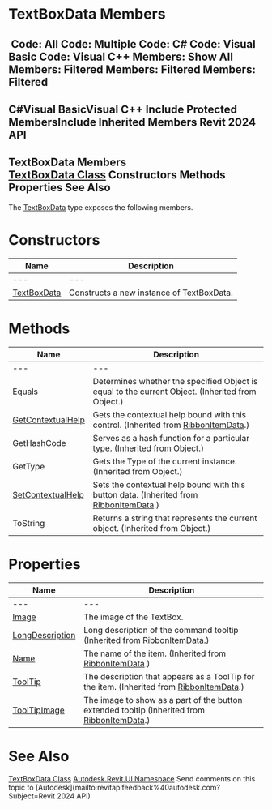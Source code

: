 # TextBoxData Members

﻿
 Code: All Code: Multiple Code: C# Code: Visual Basic Code: Visual C++  Members: Show All Members: Filtered Members: Filtered Members: Filtered   
---  
C#Visual BasicVisual C++
Include Protected MembersInclude Inherited Members
Revit 2024 API  
---  
TextBoxData Members  
[TextBoxData Class](36a6ad8e-237b-6ca4-07d4-3cadb1ebb6dd.md "TextBoxData Class") Constructors Methods Properties See Also  
---  
The [TextBoxData](36a6ad8e-237b-6ca4-07d4-3cadb1ebb6dd.md "TextBoxData Class") type exposes the following members.
# Constructors
| Name | Description |
| --- | --- |
| --- | --- | --- |
| [TextBoxData](3d85c12a-7b46-49d9-aed7-a120f1951e2f.md "TextBoxData Constructor") | Constructs a new instance of TextBoxData. |

# Methods
| Name | Description |
| --- | --- |
| --- | --- | --- |
| Equals | Determines whether the specified Object is equal to the current Object. (Inherited from Object.) |
| [GetContextualHelp](b1f605c9-fc69-f8ee-ef3f-cb0e55901a16.md "GetContextualHelp Method") | Gets the contextual help bound with this control. (Inherited from [RibbonItemData](eb399d25-88cb-c3a1-c445-37077b3a5aa1.md "RibbonItemData Class").) |
| GetHashCode | Serves as a hash function for a particular type.  (Inherited from Object.) |
| GetType | Gets the Type of the current instance. (Inherited from Object.) |
| [SetContextualHelp](36d0b48a-8100-d656-7867-9d24318bd9c0.md "SetContextualHelp Method") | Sets the contextual help bound with this button data. (Inherited from [RibbonItemData](eb399d25-88cb-c3a1-c445-37077b3a5aa1.md "RibbonItemData Class").) |
| ToString | Returns a string that represents the current object. (Inherited from Object.) |

# Properties
| Name | Description |
| --- | --- |
| --- | --- | --- |
| [Image](03062e3e-2bc9-7e75-a8ce-8822889ff8ef.md "Image Property") | The image of the TextBox. |
| [LongDescription](d46ff6f7-5937-2f82-87d4-dabb7cabfe0e.md "LongDescription Property") | Long description of the command tooltip  (Inherited from [RibbonItemData](eb399d25-88cb-c3a1-c445-37077b3a5aa1.md "RibbonItemData Class").) |
| [Name](162bf718-d706-d7f6-b16d-08f1fcd38849.md "Name Property") | The name of the item. (Inherited from [RibbonItemData](eb399d25-88cb-c3a1-c445-37077b3a5aa1.md "RibbonItemData Class").) |
| [ToolTip](9642a773-d812-3bb6-9a30-faae3af9468e.md "ToolTip Property") | The description that appears as a ToolTip for the item. (Inherited from [RibbonItemData](eb399d25-88cb-c3a1-c445-37077b3a5aa1.md "RibbonItemData Class").) |
| [ToolTipImage](ab1eb8b1-9b09-1afe-7473-9911af6fef1b.md "ToolTipImage Property") | The image to show as a part of the button extended tooltip  (Inherited from [RibbonItemData](eb399d25-88cb-c3a1-c445-37077b3a5aa1.md "RibbonItemData Class").) |

# See Also
[TextBoxData Class](36a6ad8e-237b-6ca4-07d4-3cadb1ebb6dd.md "TextBoxData Class")
[Autodesk.Revit.UI Namespace](e86fd90a-8957-02a6-da7f-ced248966e3e.md "Autodesk.Revit.UI Namespace")
Send comments on this topic to [Autodesk](mailto:revitapifeedback%40autodesk.com?Subject=Revit 2024 API)
